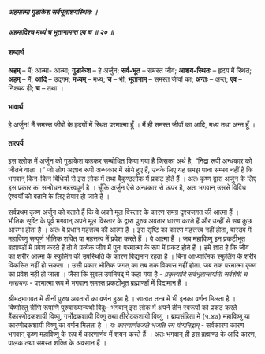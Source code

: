 ##### अहमात्मा गुडाकेश सर्वभूताशयस्थितः ।
##### अहमादिश्च मध्यं च भूतानामन्त एव च ॥ २० ॥

#### शब्दार्थ

**अहम्** – मैं; आत्मा- आत्मा; **गुडाकेश** – हे अर्जुन; **सर्व-भूत** – समस्त जीव; **आशय-स्थितः** – हृदय में स्थित; **अहम्** – मैं; **आदि** – उद्गम; **मध्यम्** – मध्य; **च** – भी; **भूतानाम्** – समस्त जीवों का; **अन्तः** – अन्त; **एव** – निश्चय ही; **च** – तथा ।

#### भावार्थ

हे अर्जुन! मैं समस्त जीवों के हृदयों में स्थित परमात्मा हूँ । मैं ही समस्त जीवों का आदि, मध्य तथा अन्त हूँ ।

#### तात्पर्य

इस श्लोक में अर्जुन को गुडाकेश कहकर सम्बोधित किया गया है जिसका अर्थ है, “निद्रा रूपी अन्धकार को जीतने वाला ।” जो लोग अज्ञान रूपी अन्धकार में सोये हुए हैं, उनके लिए यह समझ पाना सम्भव नहीं है कि भगवान् किन-किन विधियों से इस लोक में तथा वैकुण्ठलोक में प्रकट होते हैं । अतः कृष्ण द्वारा अर्जुन के लिए इस प्रकार का सम्बोधन महत्त्वपूर्ण है । चूँकि अर्जुन ऐसे अन्धकार से ऊपर है, अतः भगवान् उससे विविध ऐश्वर्यों को बताने के लिए तैयार हो जाते हैं ।

सर्वप्रथम कृष्ण अर्जुन को बताते हैं कि वे अपने मूल विस्तार के कारण समग्र दृश्यजगत की आत्मा हैं । भौतिक सृष्टि के पूर्व भगवान् अपने मूल विस्तार के द्वारा पुरुष अवतार धारण करते हैं और उन्हीं से सब कुछ आरम्भ होता है । अतः वे प्रधान महत्तत्व की आत्मा हैं । इस सृष्टि का कारण महत्तत्त्व नहीं होता, वास्तव में महाविष्णु सम्पूर्ण भौतिक शक्ति या महत्तत्व में प्रवेश करते हैं । वे आत्मा हैं । जब महाविष्णु इन प्रकटीभूत ब्रह्माण्डों में प्रवेश करते हैं तो वे प्रत्येक जीव में पुनः परमात्मा के रूप में प्रकट होते हैं । हमें ज्ञात है कि जीव का शरीर आत्मा के स्फुलिंग की उपस्थिति के कारण विद्यमान रहता है । बिना आध्यात्मिक स्फुलिंग के शरीर विकसित नहीं हो सकता । उसी प्रकार भौतिक जगत् का तब तक विकास नहीं होता. जब तक परमात्मा कृष्ण का प्रवेश नहीं हो जाता । जैसा कि सुबल उपनिषद् में कहा गया है - *प्रकृत्यादि सर्वभूतान्तर्यामी सर्वशेषी च नारायणः* - परमात्मा रूप में भगवान् समस्त प्रकटीभूत ब्रह्माण्डों में विद्यमान हैं ।

श्रीमद्भागवत में तीनों पुरुष अवतारों का वर्णन हुआ है । सात्वत तन्त्र में भी इनका वर्णन मिलता है । विष्णोस्तु त्रीणि रूपाणि पुरुषाख्यान्यथो विदुः- भगवान् इस लोक में अपने तीन स्वरूपों को प्रकट करते हैंकारणोदकशायी विष्णु, गर्भोदकशायी विष्णु तथा क्षीरोदकशायी विष्णु । ब्रह्मसंहिता में (५.४७) महाविष्णु या कारणोदकशायी विष्णु का वर्णन मिलता है । *यः कारणार्णवजले भजति स्म योगनिद्राम्* - सर्वकारण कारण भगवान् कृष्ण महाविष्णु के रूप में कारणार्णव में शयन करते हैं । अतः भगवान् ही इस ब्रह्माण्ड के आदि कारण, पालक तथा समस्त शक्ति के अवसान हैं ।